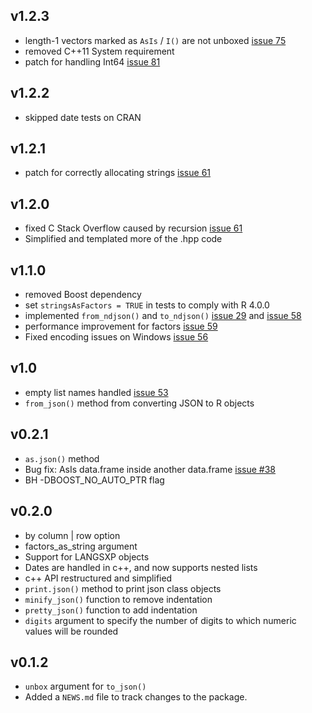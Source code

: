 ## v1.2.3

* length-1 vectors marked as `AsIs` / `I()` are not unboxed [issue 75](https://github.com/SymbolixAU/jsonify/issues/75)
* removed C++11 System requirement
* patch for handling Int64 [issue 81](https://github.com/symbolixAU/jsonify/issues/81)

## v1.2.2

* skipped date tests on CRAN

## v1.2.1

* patch for correctly allocating strings [issue 61](https://github.com/symbolixAU/jsonify/issues/61)

## v1.2.0

* fixed C Stack Overflow caused by recursion [issue 61](https://github.com/symbolixAU/jsonify/issues/61)
* Simplified and templated more of the .hpp code

## v1.1.0

* removed Boost dependency
* set `stringsAsFactors = TRUE` in tests to comply with R 4.0.0
* implemented `from_ndjson()` and `to_ndjson()` [issue 29](https://github.com/symbolixAU/jsonify/issues/29) and [issue 58](https://github.com/symbolixAU/jsonify/issues/58)
* performance improvement for factors [issue 59](https://github.com/symbolixAU/jsonify/issues/59)
* Fixed encoding issues on Windows [issue 56](https://github.com/symbolixAU/jsonify/issues/56)

## v1.0

* empty list names handled [issue 53](https://github.com/SymbolixAU/jsonify/issues/53)
* `from_json()` method from converting JSON to R objects

## v0.2.1

* `as.json()` method
* Bug fix: AsIs data.frame inside another data.frame [issue #38](https://github.com/SymbolixAU/jsonify/issues/38)
* BH -DBOOST_NO_AUTO_PTR flag

## v0.2.0

* by column | row option
* factors_as_string argument
* Support for LANGSXP objects
* Dates are handled in c++, and now supports nested lists
* c++ API restructured and simplified
* `print.json()` method to print json class objects
* `minify_json()` function to remove indentation
* `pretty_json()` function to add indentation
* `digits` argument to specify the number of digits to which numeric values will be rounded

## v0.1.2

* `unbox` argument for `to_json()`
* Added a `NEWS.md` file to track changes to the package.
